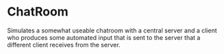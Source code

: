 # ChatRoom
Simulates a somewhat useable chatroom with a central server and a client who produces some automated input that is sent to the server that a different client receives from the server. 
